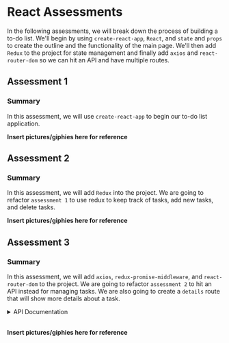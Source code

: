 # React Assessments

In the following assessments, we will break down the process of building a to-do list. We'll begin by using `create-react-app`, `React`, and `state` and `props` to create the outline and the functionality of the main page. We'll then add `Redux` to the project for state management and finally add `axios` and `react-router-dom` so we can hit an API and have multiple routes.

## Assessment 1

### Summary

In this assessment, we will use `create-react-app` to begin our to-do list application. 

<b> Insert pictures/giphies here for reference </b>

## Assessment 2

### Summary

In this assessment, we will add `Redux` into the project. We are going to refactor `assessment 1` to use redux to keep track of tasks, add new tasks, and delete tasks. 

<b> Insert pictures/giphies here for reference </b>

## Assessment 3

### Summary

In this assessment, we will add `axios`, `redux-promise-middleware`, and `react-router-dom` to the project. We are going to refactor `assessment 2` to hit an API instead for managing tasks. We are also going to create a `details` route that will show more details about a task. 

<details>

<summary> API Documentation </summary>

<br />

The API url: `api url goes here`.

GET - Returns an array of all tasks.

</details>

<br />

<b> Insert pictures/giphies here for reference </b>